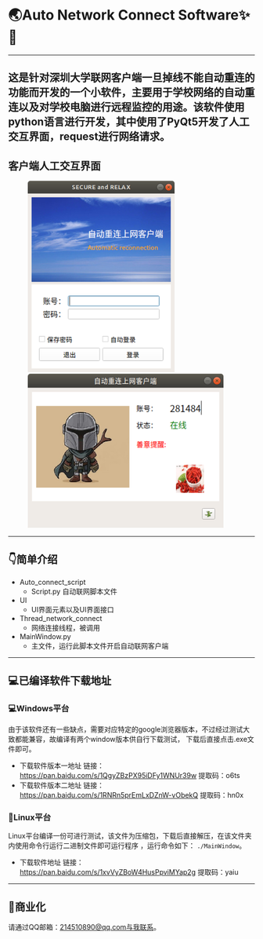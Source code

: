 # :earth_asia:Auto Network Connect Software:sparkles::rocket:
-----
这是针对深圳大学联网客户端一旦掉线不能自动重连的功能而开发的一个小软件，主要用于学校网络的自动重连以及对学校电脑进行远程监控的用途。该软件使用python语言进行开发，其中使用了PyQt5开发了人工交互界面，request进行网络请求。
-----
## 客户端人工交互界面

<figure class= "half">
    <img src= "https://github.com/yuanliangxie/Auto_Network_connect_software/blob/master/UI/log_in.png", width="300">
    <img src= "https://github.com/yuanliangxie/Auto_Network_connect_software/blob/master/UI/loging.png", width="400">
</figure>

---
## :point_down:简单介绍
- Auto_connect_script
   - Script.py 自动联网脚本文件
- UI
   - UI界面元素以及UI界面接口
- Thread_network_connect
   - 网络连接线程，被调用
- MainWindow.py
   - 主文件，运行此脚本文件开启自动联网客户端
----
## :computer:已编译软件下载地址
### :computer:Windows平台
由于该软件还有一些缺点，需要对应特定的google浏览器版本，不过经过测试大致都能兼容，故编译有两个window版本供自行下载测试，
下载后直接点击.exe文件即可。
- 下载软件版本一地址
链接：https://pan.baidu.com/s/1QgyZBzPX95iDFy1WNUr39w 
提取码：o6ts
- 下载软件版本二地址
链接：https://pan.baidu.com/s/1RNRn5prEmLxDZnW-vObekQ 
提取码：hn0x 
### :penguin:Linux平台
Linux平台编译一份可进行测试，该文件为压缩包，下载后直接解压，在该文件夹内使用命令行运行二进制文件即可运行程序
，运行命令如下：
`./MainWindow`。
- 下载软件地址
链接：https://pan.baidu.com/s/1xvVyZBoW4HusPpviMYap2g 
提取码：yaiu 
----
## :bank:商业化
请通过QQ邮箱：214510890@qq.com与我联系。
